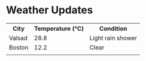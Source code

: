 # Weather Updates

<!-- WEATHER-UPDATE-START -->
<table><tr><th>City</th><th>Temperature (°C)</th><th>Condition</th></tr><tr><td>Valsad</td><td>28.8</td><td>Light rain shower</td></tr><tr><td>Boston</td><td>12.2</td><td>Clear</td></tr><tr><td></td><td></td><td></td></tr></table>
<!-- WEATHER-UPDATE-END -->
